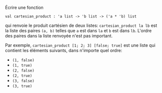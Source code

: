 Écrire une fonction

    val cartesian_product : 'a list -> 'b list -> ('a * 'b) list

qui renvoie le produit cartésien de deux listes:
`cartesian_product la lb` est la liste des paires `(a, b)` telles que `a` est dans `la` et
`b` est dans `lb`. L'ordre des paires dans la liste renvoyée n'est pas important.

Par exemple, `cartesian_product [1; 2; 3] [false; true]` est une liste
qui contient les éléments suivants, dans n'importe quel ordre:
- `(1, false)`
- `(1, true)`
- `(2, false)`
- `(2, true)`
- `(3, false)`
- `(3, true)`
